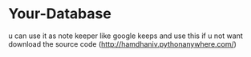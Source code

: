 # Your-Database
u can use it as note keeper like google keeps and use this if u not want download the source code (http://hamdhaniv.pythonanywhere.com/)
